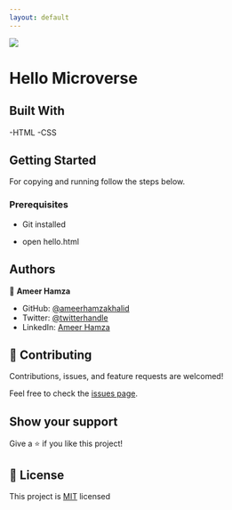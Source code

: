 ```yaml
---
layout: default
---
```

![](https://img.shields.io/badge/Microverse-blueviolet)

# Hello Microverse


## Built With

-HTML
-CSS



## Getting Started


For copying and running follow the steps below.

### Prerequisites
  - Git installed


  - open hello.html

## Authors

👤 **Ameer Hamza**

- GitHub: [@ameerhamzakhalid](https://github.com/ameerhamzakhalid)
- Twitter: [@twitterhandle](https://twitter.com/ameeerhamza1997)
- LinkedIn: [Ameer Hamza](https://www.linkedin.com/in/choudhary-hamza-37b17a141/)


## 🤝 Contributing

Contributions, issues, and feature requests are welcomed!

Feel free to check the [issues page](https://github.com/ameerhamzakhalid/portfolio-hamza1).

## Show your support

Give a ⭐️ if you like this project!

## 📝 License

This project is [MIT](./MIT.md) licensed